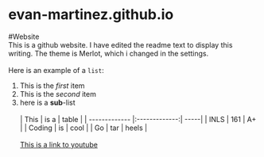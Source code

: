# evan-martinez.github.io
#Website <br>
This is a github website. I have edited the readme text to display this writing. The theme is Merlot, which i changed in the settings. <br> <br>
Here is an example of a `list`: <br>
1. This is the *first* item
2. This is the *second* item
  3. here is a **sub**-list <br> <br>
| This          | is a          | table |
| ------------- |:-------------:| -----|
| INLS          | 161 | A+ |
|  Coding     | is      |   cool |
|  Go | tar    |    heels | <br> <br>
[This is a link to youtube](youtube.com) <br><br>



